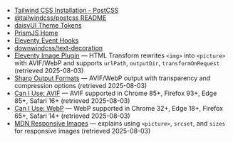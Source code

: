 - [Tailwind CSS Installation - PostCSS](https://tailwindcss.com/docs/installation#postcss)
- [@tailwindcss/postcss README](https://github.com/tailwindlabs/tailwindcss-postcss)
- [daisyUI Theme Tokens](https://daisyui.com/docs/themes/)
- [PrismJS Home](https://prismjs.com/)
- [Eleventy Event Hooks](https://www.11ty.dev/docs/config/#event-hooks)
- [downwindcss/text-decoration](https://github.com/downwindcss/text-decoration)
- [Eleventy Image Plugin](https://www.11ty.dev/docs/plugins/image/) — HTML Transform rewrites `<img>` into `<picture>` with AVIF/WebP and supports `urlPath`, `outputDir`, `transformOnRequest` (retrieved 2025-08-03)
- [Sharp Output Formats](https://sharp.pixelplumbing.com/api-output) — AVIF/WebP output with transparency and compression options (retrieved 2025-08-03)
- [Can I Use: AVIF](https://raw.githubusercontent.com/Fyrd/caniuse/main/features-json/avif.json) — AVIF supported in Chrome 85+, Firefox 93+, Edge 85+, Safari 16+ (retrieved 2025-08-03)
- [Can I Use: WebP](https://raw.githubusercontent.com/Fyrd/caniuse/main/features-json/webp.json) — WebP supported in Chrome 32+, Edge 18+, Firefox 65+, Safari 14+ (retrieved 2025-08-03)
- [MDN Responsive Images](https://developer.mozilla.org/en-US/docs/Learn/HTML/Multimedia_and_embedding/Responsive_images) — explains using `<picture>`, `srcset`, and `sizes` for responsive images (retrieved 2025-08-03)
